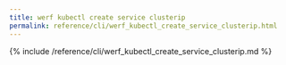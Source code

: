 ```yaml
---
title: werf kubectl create service clusterip
permalink: reference/cli/werf_kubectl_create_service_clusterip.html
---
```


{% include /reference/cli/werf_kubectl_create_service_clusterip.md %}
